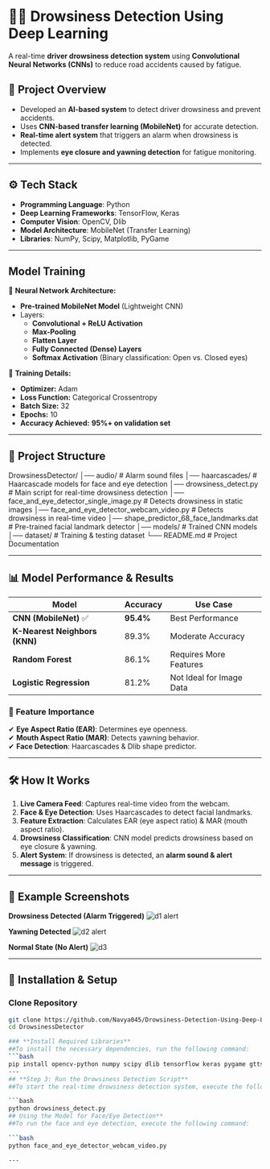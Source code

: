 # 🚗💤 **Drowsiness Detection Using Deep Learning**
A real-time **driver drowsiness detection system** using **Convolutional Neural Networks (CNNs)** to reduce road accidents caused by fatigue.

## 📌 **Project Overview**
- Developed an **AI-based system** to detect driver drowsiness and prevent accidents.
- Uses **CNN-based transfer learning (MobileNet)** for accurate detection.
- **Real-time alert system** that triggers an alarm when drowsiness is detected.
- Implements **eye closure and yawning detection** for fatigue monitoring.

---

## ⚙️ **Tech Stack**
- **Programming Language**: Python  
- **Deep Learning Frameworks**: TensorFlow, Keras  
- **Computer Vision**: OpenCV, Dlib  
- **Model Architecture**: MobileNet (Transfer Learning)  
- **Libraries**: NumPy, Scipy, Matplotlib, PyGame  

---

## **Model Training**
📌 **Neural Network Architecture:**  
- **Pre-trained MobileNet Model** (Lightweight CNN)
- Layers:
  - **Convolutional + ReLU Activation**
  - **Max-Pooling**
  - **Flatten Layer**
  - **Fully Connected (Dense) Layers**
  - **Softmax Activation** (Binary classification: Open vs. Closed eyes)
  
📌 **Training Details:**  
- **Optimizer:** Adam
- **Loss Function:** Categorical Crossentropy
- **Batch Size:** 32
- **Epochs:** 10
- **Accuracy Achieved:** **95%+ on validation set**

---

## 📂 **Project Structure**
DrowsinessDetector/ │── audio/ # Alarm sound files │── haarcascades/ # Haarcascade models for face and eye detection │── drowsiness_detect.py # Main script for real-time drowsiness detection │── face_and_eye_detector_single_image.py # Detects drowsiness in static images │── face_and_eye_detector_webcam_video.py # Detects drowsiness in real-time video │── shape_predictor_68_face_landmarks.dat # Pre-trained facial landmark detector │── models/ # Trained CNN models │── dataset/ # Training & testing dataset └── README.md # Project Documentation

---

## 📊 **Model Performance & Results**
| **Model**               | **Accuracy** | **Use Case** |
|-------------------------|-------------|-------------|
| **CNN (MobileNet)** ✅  | **95.4%**   | Best Performance |
| **K-Nearest Neighbors (KNN)** | 89.3% | Moderate Accuracy |
| **Random Forest**       | 86.1%       | Requires More Features |
| **Logistic Regression** | 81.2%       | Not Ideal for Image Data |

### 🚨 **Feature Importance**
✔ **Eye Aspect Ratio (EAR)**: Determines eye openness.  
✔ **Mouth Aspect Ratio (MAR)**: Detects yawning behavior.  
✔ **Face Detection**: Haarcascades & Dlib shape predictor.

---

## 🛠️ **How It Works**
1. **Live Camera Feed**: Captures real-time video from the webcam.  
2. **Face & Eye Detection**: Uses Haarcascades to detect facial landmarks.  
3. **Feature Extraction**: Calculates EAR (eye aspect ratio) & MAR (mouth aspect ratio).  
4. **Drowsiness Classification**: CNN model predicts drowsiness based on eye closure & yawning.  
5. **Alert System**: If drowsiness is detected, an **alarm sound & alert message** is triggered.

---

## 📸 **Example Screenshots**
**Drowsiness Detected (Alarm Triggered)**
![d1 alert](https://github.com/user-attachments/assets/677e846e-21e7-4819-a929-0ff8ec133bcd)

**Yawning Detected**
![d2 alert](https://github.com/user-attachments/assets/36435f7c-c551-4e81-a506-05c0b1bb7b86)


**Normal State (No Alert)**
![d3](https://github.com/user-attachments/assets/8d25a08d-7229-4d87-97c2-a22054effb28)

---

## 🔧 **Installation & Setup**
### **Clone Repository**
```bash
git clone https://github.com/Navya045/Drowsiness-Detection-Using-Deep-Learning
cd DrowsinessDetector

### **Install Required Libraries**
##To install the necessary dependencies, run the following command:
```bash
pip install opencv-python numpy scipy dlib tensorflow keras pygame gtts imutils
---
## **Step 3: Run the Drowsiness Detection Script**
##To start the real-time drowsiness detection system, execute the following command:

```bash
python drowsiness_detect.py
## Using the Model for Face/Eye Detection**
##To run the face and eye detection, execute the following command:

```bash
python face_and_eye_detector_webcam_video.py

---



